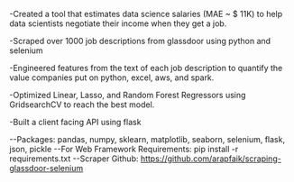 -Created a tool that estimates data science salaries (MAE ~ $ 11K) to help data scientists negotiate their income when they get a job.

-Scraped over 1000 job descriptions from glassdoor using python and selenium

-Engineered features from the text of each job description to quantify the value companies put on python, excel, aws, and spark.

-Optimized Linear, Lasso, and Random Forest Regressors using GridsearchCV to reach the best model.

-Built a client facing API using flask




--Packages: pandas, numpy, sklearn, matplotlib, seaborn, selenium, flask, json, pickle
--For Web Framework Requirements: pip install -r requirements.txt
--Scraper Github: https://github.com/arapfaik/scraping-glassdoor-selenium
